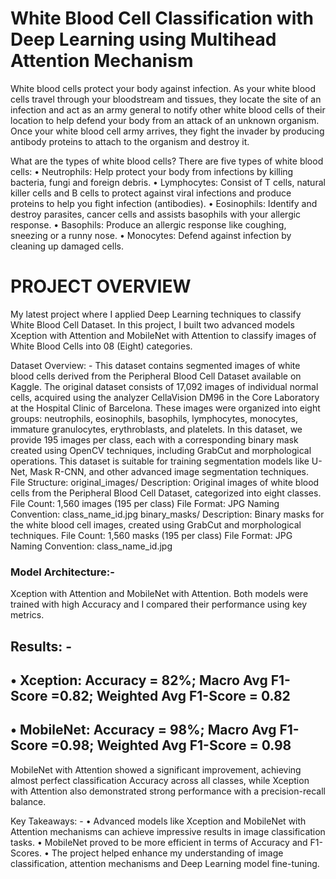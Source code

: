 #    White Blood Cell Classification with Deep Learning using Multihead Attention Mechanism

White blood cells protect your body against infection. As your white blood cells travel through your bloodstream and tissues, they locate the site of an infection and act as an army general to notify other white blood cells of their location to help defend your body from an attack of an unknown organism. Once your white blood cell army arrives, they fight the invader by producing antibody proteins to attach to the organism and destroy it.

What are the types of white blood cells?
There are five types of white blood cells:
•	Neutrophils: Help protect your body from infections by killing bacteria, fungi and foreign debris.
•	Lymphocytes: Consist of T cells, natural killer cells and B cells to protect against viral infections and produce proteins to help you fight infection (antibodies).
•	Eosinophils: Identify and destroy parasites, cancer cells and assists basophils with your allergic response.
•	Basophils: Produce an allergic response like coughing, sneezing or a runny nose.
•	Monocytes: Defend against infection by cleaning up damaged cells.

#                                                            PROJECT OVERVIEW
My latest project where I applied Deep Learning techniques to classify White Blood Cell Dataset. In this project, I built two advanced models Xception with Attention and MobileNet with Attention to classify images of White Blood Cells into 08 (Eight) categories.

Dataset Overview: -
This dataset contains segmented images of white blood cells derived from the Peripheral Blood Cell Dataset available on Kaggle. The original dataset consists of 17,092 images of individual normal cells, acquired using the analyzer CellaVision DM96 in the Core Laboratory at the Hospital Clinic of Barcelona. These images were organized into eight groups: neutrophils, eosinophils, basophils, lymphocytes, monocytes, immature granulocytes, erythroblasts, and platelets.
In this dataset, we provide 195 images per class, each with a corresponding binary mask created using OpenCV techniques, including GrabCut and morphological operations. This dataset is suitable for training segmentation models like U-Net, Mask R-CNN, and other advanced image segmentation techniques.
File Structure:
original_images/
Description: Original images of white blood cells from the Peripheral Blood Cell Dataset, categorized into eight classes.
File Count: 1,560 images (195 per class)
File Format: JPG
Naming Convention: class_name_id.jpg
binary_masks/
Description: Binary masks for the white blood cell images, created using GrabCut and morphological techniques.
File Count: 1,560 masks (195 per class)
File Format: JPG
Naming Convention: class_name_id.jpg

### Model Architecture:-
Xception with Attention and MobileNet with Attention.
Both models were trained with high Accuracy and I compared their performance using key metrics.

## Results: -
## •	Xception: Accuracy = 82%; Macro Avg F1-Score =0.82; Weighted Avg F1-Score = 0.82
## •	MobileNet: Accuracy = 98%; Macro Avg F1-Score =0.98; Weighted Avg F1-Score = 0.98
MobileNet with Attention showed a significant improvement, achieving almost perfect classification Accuracy across all classes, while Xception with Attention also demonstrated strong performance with a precision-recall balance.

Key Takeaways: -
•	Advanced models like Xception and MobileNet with Attention mechanisms can achieve impressive results in image classification tasks.
•	MobileNet proved to be more efficient in terms of Accuracy and F1-Scores.
•	The project helped enhance my understanding of image classification, attention mechanisms and Deep Learning model fine-tuning.
